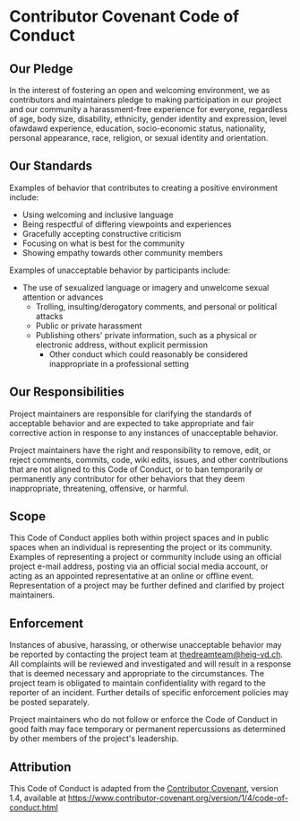 # Contributor Covenant Code of Conduct

## Our Pledge

In the interest of fostering an open and welcoming environment, we as
contributors and maintainers pledge to making participation in our project and
our community a harassment-free experience for everyone, regardless of age, body
size, disability, ethnicity, gender identity and expression, level ofawdawd
experience,
education, socio-economic status, nationality, personal appearance, race,
religion, or sexual identity and orientation.

## Our Standards

Examples of behavior that contributes to creating a positive environment
include:

* Using welcoming and inclusive language
* Being respectful of differing viewpoints and experiences
* Gracefully accepting constructive criticism
* Focusing on what is best for the community
* Showing empathy towards other community members

Examples of unacceptable behavior by participants include:

* The use of sexualized language or imagery and unwelcome sexual attention or
  advances
  * Trolling, insulting/derogatory comments, and personal or political attacks
  * Public or private harassment
  * Publishing others' private information, such as a physical or electronic
    address, without explicit permission
    * Other conduct which could reasonably be considered inappropriate in a
      professional setting

## Our Responsibilities

Project maintainers are responsible for clarifying the standards of
acceptable
behavior and are expected to take appropriate and fair corrective action
in
response to any instances of unacceptable behavior.

Project maintainers have the right and responsibility to remove, edit, or
reject comments, commits, code, wiki edits, issues, and other
contributions
that are not aligned to this Code of Conduct, or to ban temporarily or
permanently any contributor for other behaviors that they deem
inappropriate,
threatening, offensive, or harmful.

## Scope

This Code of Conduct applies both within project spaces and in public
spaces
when an individual is representing the project or its community. Examples
of
representing a project or community include using an official project
e-mail
address, posting via an official social media account, or acting as an
appointed
representative at an online or offline event. Representation of a project
may be
further defined and clarified by project maintainers.

## Enforcement

Instances of abusive, harassing, or otherwise unacceptable behavior may be
reported by contacting the project team at thedreamteam@heig-vd.ch. All
complaints will be reviewed and investigated and will result in a response
that
is deemed necessary and appropriate to the circumstances. The project team
is
obligated to maintain confidentiality with regard to the reporter of an
incident.
Further details of specific enforcement policies may be posted separately.

Project maintainers who do not follow or enforce the Code of Conduct in
good
faith may face temporary or permanent repercussions as determined by other
members of the project's leadership.

## Attribution

This Code of Conduct is adapted from the [Contributor Covenant][homepage],
version 1.4,
available at
https://www.contributor-covenant.org/version/1/4/code-of-conduct.html

[homepage]: https://www.contributor-covenant.org
